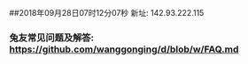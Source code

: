 ##2018年09月28日07时12分07秒 新址: 142.93.222.115
### 兔友常见问题及解答: https://github.com/wanggonging/d/blob/w/FAQ.md
